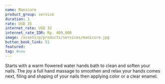```yaml
---
name: Manicure
product_group: service
duration: 1
rate: USD 35
internet_rate: USD 32
internet_rate_IDR: Rp. 409,000
image: /assets/p/products/services/manicure.jpg
button_book_link: 51
featured:
tag: #new
---
```

Starts with a warm flowered water hands bath to clean and soften your nails. The joy a full hand massage to smoothen and relax your hands comes next, filing and shaping of your nails then applying color or a clear enamel.
